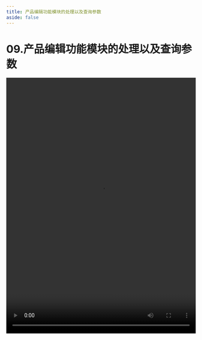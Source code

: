 ```yaml
---
title: 产品编辑功能模块的处理以及查询参数
aside: false
---
```


# 09.产品编辑功能模块的处理以及查询参数

<video autoplay src="http://qn.chinavanes.com/nodejs/module-9/09.产品编辑功能模块的处理以及查询参数.mp4" controls controlsList="nodownload" width="100%" height="680"/>

